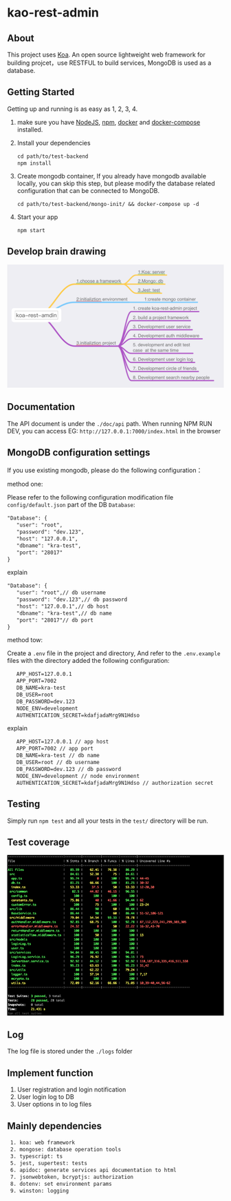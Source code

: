 # kao-rest-admin


## About

This project uses [Koa](https://koa.bootcss.com/).
An open source lightweight web framework for building projcet，use RESTFUL to build services, MongoDB is used as a database.


## Getting Started

Getting up and running is as easy as 1, 2, 3, 4.

1. make sure you have [NodeJS](https://nodejs.org/), [npm](https://www.npmjs.com/), [docker](https://docs.docker.com/get-docker/) and [docker-compose](https://github.com/docker/compose/tags) installed.

2. Install your dependencies

   ```
   cd path/to/test-backend
   npm install
   ```
3. Create mongodb container, If you already have mongodb available locally, you can skip this step,
 but please modify the database related configuration that can be connected to MongoDB.

   ```
   cd path/to/test-backend/mongo-init/ && docker-compose up -d
   ```

4. Start your app

   ```
   npm start
   ```

## Develop brain drawing

![avatar](./public/develop-brain-drawing.png)

## Documentation

The API document is under the `./doc/api` path. When running NPM RUN DEV, you can access EG: `http://127.0.0.1:7000/index.html` in the browser

## MongoDB configuration settings

If you use existing mongodb, please do the following configuration：

method one:

Please refer to the following configuration modification file `config/default.json` part of the DB `Database`:

   ```
   "Database": {
      "user": "root",
      "password": "dev.123",
      "host": "127.0.0.1",
      "dbname": "kra-test",
      "port": "28017"
   }
   ```
   explain
   ```
   "Database": {
      "user": "root",// db username
      "password": "dev.123",// db password
      "host": "127.0.0.1",// db host
      "dbname": "kra-test",// db name
      "port": "28017"// db port
   }
   ```

method tow:

Create a `.env` file in the project and directory, And refer to the `.env.example` files with the directory added the following configuration:

   ```
      APP_HOST=127.0.0.1
      APP_PORT=7002
      DB_NAME=kra-test
      DB_USER=root
      DB_PASSWORD=dev.123
      NODE_ENV=development
      AUTHENTICATION_SECRET=kdafjadaMrg9N1Hdso
   ```
   explain
   ```
      APP_HOST=127.0.0.1 // app host
      APP_PORT=7002 // app port
      DB_NAME=kra-test // db name
      DB_USER=root // db username
      DB_PASSWORD=dev.123 // db password
      NODE_ENV=development // node environment
      AUTHENTICATION_SECRET=kdafjadaMrg9N1Hdso // authorization secret
   ```

## Testing

Simply run `npm test` and all your tests in the `test/` directory will be run.

## Test coverage

![avatar](./public/kra-test-coverage.png)

## Log

The log file is stored under the  `./logs` folder

## Implement function

1. User registration and login notification
2. User login log to DB
3. User options in to log files


## Mainly dependencies

  ```
   1. koa: web framework
   2. mongose: database operation tools
   3. typescript: ts
   5. jest, supertest: tests
   6. apidoc: generate services api documentation to html
   7. jsonwebtoken, bcryptjs: authorization
   8. dotenv: set environment params
   9. winston: logging
  ```